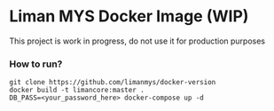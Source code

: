 # Liman MYS Docker Image (WIP)

This project is work in progress, do not use it for production purposes

### How to run?
```
git clone https://github.com/limanmys/docker-version
docker build -t limancore:master .
DB_PASS=<your_password_here> docker-compose up -d
```